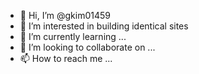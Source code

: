 - 👋 Hi, I’m @gkim01459
- 👀 I’m interested in building identical sites
- 🌱 I’m currently learning ...
- 💞️ I’m looking to collaborate on ...
- 📫 How to reach me ...

<!---
gkim01459/gkim01459 is a ✨ special ✨ repository because its `README.md` (this file) appears on your GitHub profile.
You can click the Preview link to take a look at your changes.
--->
